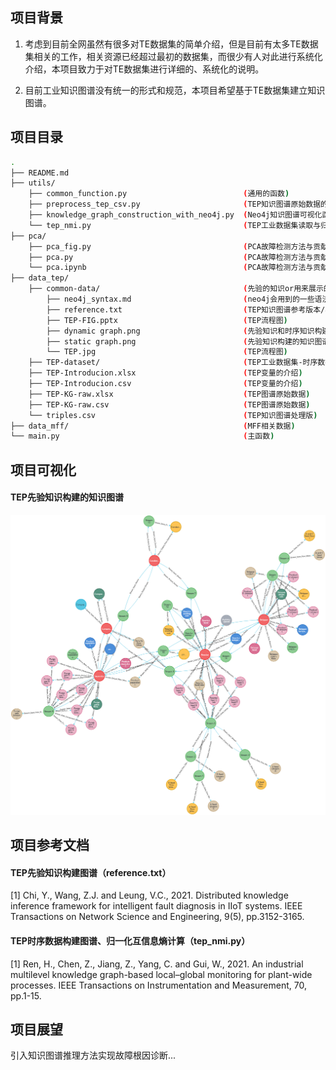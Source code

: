 ## 项目背景

1. 考虑到目前全网虽然有很多对TE数据集的简单介绍，但是目前有太多TE数据集相关的工作，相关资源已经超过最初的数据集，而很少有人对此进行系统化介绍，本项目致力于对TE数据集进行详细的、系统化的说明。

2. 目前工业知识图谱没有统一的形式和规范，本项目希望基于TE数据集建立知识图谱。

## 项目目录
```bash
.
├── README.md
├── utils/
    ├── common_function.py                          (通用的函数)
    ├── preprocess_tep_csv.py                       (TEP知识图谱原始数据的预处理)
    ├── knowledge_graph_construction_with_neo4j.py  (Neo4j知识图谱可视化函数)
    └── tep_nmi.py                                  (TEP工业数据集读取与归一化互信息熵(NMI)计算)
├── pca/
    ├── pca_fig.py                                  (PCA故障检测方法与贡献图的故障诊断方法效果图)
    ├── pca.py                                      (PCA故障检测方法与贡献图的故障诊断方法代码)
    └── pca.ipynb                                   (PCA故障检测方法与贡献图的故障诊断方法代码)
├── data_tep/
    ├── common-data/                                (先验的知识or用来展示的数据，程序中不会调用)
        ├── neo4j_syntax.md                         (neo4j会用到的一些语法)
        ├── reference.txt                           (TEP知识图谱参考版本/非建图数据)
        ├── TEP-FIG.pptx                            (TEP流程图)
        ├── dynamic graph.png                       (先验知识和时序知识构建的动态知识图谱可视化结果)
        ├── static graph.png                        (先验知识构建的知识图谱可视化结果)
        └── TEP.jpg                                 (TEP流程图)
    ├── TEP-dataset/                                (TEP工业数据集-时序数据)
    ├── TEP-Introducion.xlsx                        (TEP变量的介绍)
    ├── TEP-Introducion.csv                         (TEP变量的介绍)
    ├── TEP-KG-raw.xlsx                             (TEP图谱原始数据)
    ├── TEP-KG-raw.csv                              (TEP图谱原始数据)
    └── triples.csv                                 (TEP知识图谱处理版)
├── data_mff/                                       (MFF相关数据)
└── main.py                                         (主函数)
```

## 项目可视化
#### TEP先验知识构建的知识图谱

<p align="center">
    <img src="data_tep/common-data/static graph.png" alt="graph" width="600"/>
</p>

## 项目参考文档

#### TEP先验知识构建图谱（reference.txt）
[1] Chi, Y., Wang, Z.J. and Leung, V.C., 2021. Distributed knowledge inference framework for intelligent fault diagnosis in IIoT systems. IEEE Transactions on Network Science and Engineering, 9(5), pp.3152-3165.

#### TEP时序数据构建图谱、归一化互信息熵计算（tep_nmi.py）
[1] Ren, H., Chen, Z., Jiang, Z., Yang, C. and Gui, W., 2021. An industrial multilevel knowledge graph-based local–global monitoring for plant-wide processes. IEEE Transactions on Instrumentation and Measurement, 70, pp.1-15.

## 项目展望

引入知识图谱推理方法实现故障根因诊断...

